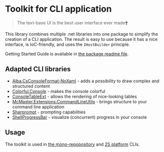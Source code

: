 # Toolkit for CLI application

> The text-base UI is the best user interface ever made❣️

This library combines multiple .net libraries into one package to simplify the creation of a CLI application. The result is easy to use because it has a nice interface, is IoC-friendly, and uses the `IHostBuilder` principle. 

Getting Started Guide is available in [the package readme file](package-readme.md).

## Adapted CLI libraries

- [Alba.CsConsoleFormat-NoXaml](https://github.com/Athari/CsConsoleFormat) - adds a possibility to draw complex and structured content
- [Colorful.Console](https://github.com/tomakita/Colorful.Console) - makes the console colorful
- [ConsoleTableExt](https://github.com/minhhungit/ConsoleTableExt) - allows the rendering of nice-looking tables
- [McMaster.Extensions.CommandLineUtils](https://github.com/natemcmaster/CommandLineUtils) - brings structure to your command line application
- [Sharprompt](https://github.com/shibayan/Sharprompt) - prompting capabilities
- [ShellProgressBar](https://github.com/Mpdreamz/shellprogressbar) - visualize (concurrent) progress in your console

## Usage

The toolkit is used in [the mono-repopository](../../../Monorepo/README.md) and [2S platform](../../../Platform/CLI/readme.md) CLIs.
